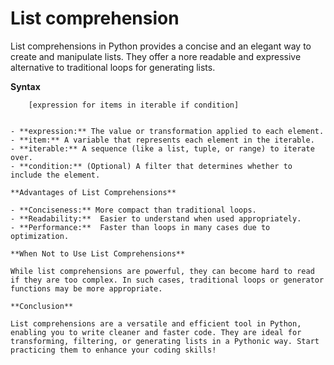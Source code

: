 # List comprehension

List comprehensions in Python provides a concise and an elegant way to create and manipulate lists.
They offer a nore readable and expressive alternative to traditional loops for generating lists.

**Syntax**
```
    [expression for items in iterable if condition]


- **expression:** The value or transformation applied to each element.
- **item:** A variable that represents each element in the iterable.
- **iterable:** A sequence (like a list, tuple, or range) to iterate over.
- **condition:** (Optional) A filter that determines whether to include the element.

**Advantages of List Comprehensions**

- **Conciseness:** More compact than traditional loops.
- **Readability:**  Easier to understand when used appropriately.
- **Performance:**  Faster than loops in many cases due to optimization.

**When Not to Use List Comprehensions**

While list comprehensions are powerful, they can become hard to read if they are too complex. In such cases, traditional loops or generator functions may be more appropriate.

**Conclusion**

List comprehensions are a versatile and efficient tool in Python, enabling you to write cleaner and faster code. They are ideal for transforming, filtering, or generating lists in a Pythonic way. Start practicing them to enhance your coding skills!